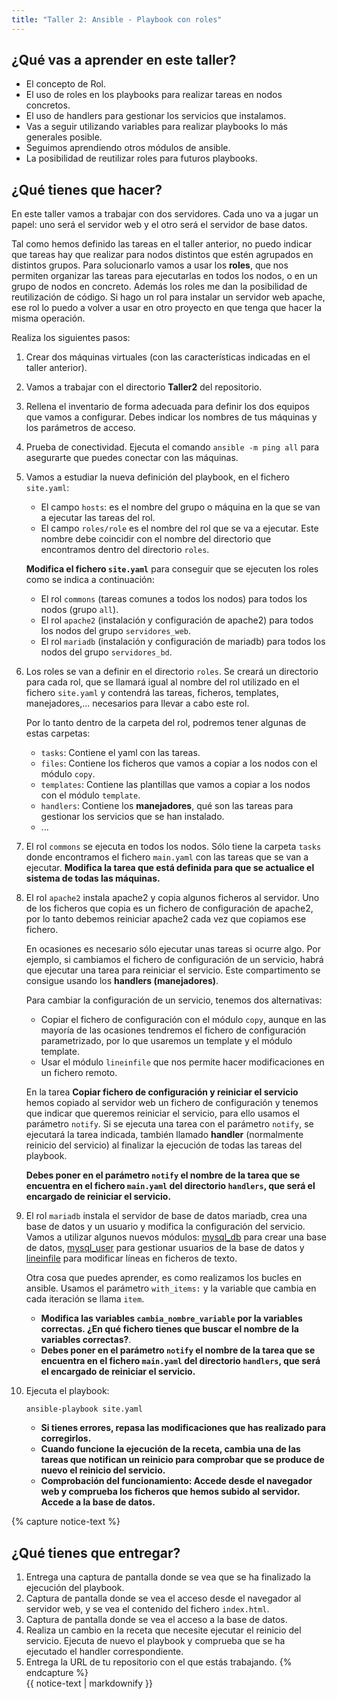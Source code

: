 ```yaml
---
title: "Taller 2: Ansible - Playbook con roles"
---
```


## ¿Qué vas a aprender en este taller?

* El concepto de Rol.
* El uso de roles en los playbooks para realizar tareas en nodos concretos.
* El uso de handlers para gestionar los servicios que instalamos.
* Vas a seguir utilizando variables para realizar playbooks lo más generales posible.
* Seguimos aprendiendo otros módulos de ansible.
* La posibilidad de reutilizar roles para futuros playbooks.

## ¿Qué tienes que hacer?

En este taller vamos a trabajar con dos servidores. Cada uno va a jugar un papel: uno será el servidor web y el otro será el servidor de base datos.

Tal como hemos definido las tareas en el taller anterior, no puedo indicar que tareas hay que realizar para nodos distintos que estén agrupados en distintos grupos. Para solucionarlo vamos a usar los **roles**, que nos permiten organizar las tareas para ejecutarlas en todos los nodos, o en un grupo de nodos en concreto. Además los roles me dan la posibilidad de reutilización de código. Si hago un rol para instalar un servidor web apache, ese rol lo puedo a volver a usar en otro proyecto en que tenga que hacer la misma operación.

Realiza los siguientes pasos:

1. Crear dos máquinas virtuales (con las características indicadas en el taller anterior). 
2. Vamos a trabajar con el directorio **Taller2** del repositorio.
3. Rellena el inventario de forma adecuada para definir los dos equipos que vamos a configurar. Debes indicar los nombres de tus máquinas y los parámetros de acceso.
4. Prueba de conectividad. Ejecuta el comando `ansible -m ping all` para asegurarte que puedes conectar con las máquinas.
5. Vamos a estudiar la nueva definición del playbook, en el fichero `site.yaml`:
	* El campo `hosts`: es el nombre del grupo o máquina en la que se van a ejecutar las tareas del rol.
	* El campo `roles/role` es el nombre del rol que se va a ejecutar. Este nombre debe coincidir con el nombre del directorio que encontramos dentro del directorio `roles`.

	**Modifica el fichero `site.yaml`** para conseguir que se ejecuten los roles como se indica a continuación:

	* El rol `commons` (tareas comunes a todos los nodos) para todos los nodos (grupo `all`).
	* El rol `apache2` (instalación y configuración de apache2) para todos los nodos del grupo `servidores_web`.
	* El rol `mariadb` (instalación y configuración de mariadb) para todos los nodos del grupo `servidores_bd`.
6. Los roles se van a definir en el directorio `roles`. Se creará un directorio para cada rol, que se llamará igual al nombre del rol utilizado en el fichero `site.yaml` y contendrá las tareas, ficheros, templates, manejadores,... necesarios para llevar a cabo este rol.

	Por lo tanto dentro de la carpeta del rol, podremos tener algunas de estas carpetas:
	
	* `tasks`: Contiene el yaml con las tareas.
	* `files`: Contiene los ficheros que vamos a copiar a los nodos con el módulo `copy`.
	* `templates`: Contiene las plantillas que vamos a copiar a los nodos con el módulo `template`.
	* `handlers`: Contiene los **manejadores**, qué son las tareas para gestionar los servicios que se han instalado.
	* ...
7. El rol `commons` se ejecuta en todos los nodos. Sólo tiene la carpeta `tasks` donde encontramos el fichero `main.yaml` con las tareas que se van a ejecutar. **Modifica la tarea que está definida para que se actualice el sistema de todas las máquinas.**

8. El rol `apache2` instala apache2 y copia algunos ficheros al servidor. Uno de los ficheros que copia es un fichero de configuración de apache2, por lo tanto debemos reiniciar apache2 cada vez que copiamos ese fichero. 

	En ocasiones es necesario sólo ejecutar unas tareas si ocurre algo. Por ejemplo, si cambiamos el fichero de configuración de un servicio, habrá que ejecutar una tarea para reiniciar el servicio. Este compartimento se consigue usando los **handlers (manejadores)**.

	Para cambiar la configuración de un servicio, tenemos dos alternativas:
	
    * Copiar el fichero de configuración con el módulo `copy`, aunque en las mayoría de las ocasiones tendremos el fichero de configuración parametrizado, por lo que usaremos un template y el módulo template.
    * Usar el módulo `lineinfile` que nos permite hacer modificaciones en un fichero remoto.

	En la tarea **Copiar fichero de configuración y reiniciar el servicio** hemos copiado al servidor web un fichero de configuración y tenemos que indicar que queremos reiniciar el servicio, para ello usamos el parámetro `notify`. Si se ejecuta una tarea con el parámetro `notify`, se ejecutará la tarea indicada, también llamado **handler** (normalmente reinicio del servicio) al finalizar la ejecución de todas las tareas del playbook.

	**Debes poner en el parámetro `notify` el nombre de la tarea que se encuentra en el fichero `main.yaml` del directorio `handlers`, que será el encargado de reiniciar el servicio.**
	
9. El rol `mariadb` instala el servidor de base de datos mariadb, crea una base de datos y un usuario y modifica la configuración del servicio. Vamos a utilizar algunos nuevos módulos: [mysql_db](https://docs.ansible.com/ansible/2.5/modules/mysql_db_module.html) para crear una base de datos, [mysql_user](https://docs.ansible.com/ansible/2.5/modules/mysql_user_module.html) para gestionar usuarios de la base de datos y [lineinfile](https://docs.ansible.com/ansible/2.5/modules/lineinfile_module.html) para modificar líneas en ficheros de texto.
	
	Otra cosa que puedes aprender, es como realizamos los bucles en ansible. Usamos el parámetro `with_items:` y la variable que cambia en cada iteración se llama `item`.

	* **Modifica las variables `cambia_nombre_variable` por la variables correctas. ¿En qué fichero tienes que buscar el nombre de la variables correctas?**.
	* **Debes poner en el parámetro `notify` el nombre de la tarea que se encuentra en el fichero `main.yaml` del directorio `handlers`, que será el encargado de reiniciar el servicio.**
10. Ejecuta el playbook:

	```
	ansible-playbook site.yaml
	```

	* **Si tienes errores, repasa las modificaciones que has realizado para corregirlos.** 
	* **Cuando funcione la ejecución de la receta, cambia una de las tareas que notifican un reinicio para comprobar que se produce de nuevo el reinicio del servicio.**
	* **Comprobación del funcionamiento: Accede desde el navegador web y comprueba los ficheros que hemos subido al servidor. Accede a la base de datos.**

{% capture notice-text %}
## ¿Qué tienes que entregar?

1. Entrega una captura de pantalla donde se vea que se ha finalizado la ejecución del playbook.
2. Captura de pantalla donde se vea el acceso desde el navegador al servidor web, y se vea el contenido del fichero `index.html`.
3. Captura de pantalla donde se vea el acceso a la base de datos.
4. Realiza un cambio en la receta que necesite ejecutar el reinicio del servicio. Ejecuta de nuevo el playbook y comprueba que se ha ejecutado el handler correspondiente. 
5. Entrega la URL de tu repositorio con el que estás trabajando.
{% endcapture %}<div class="notice--info">{{ notice-text | markdownify }}</div>
